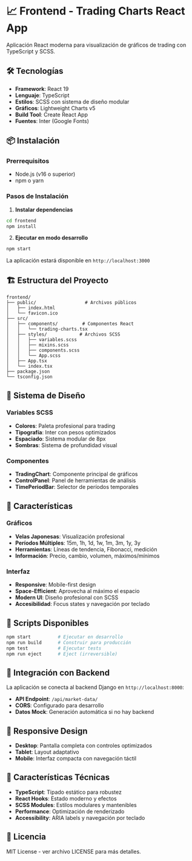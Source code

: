 # 📈 Frontend - Trading Charts React App

Aplicación React moderna para visualización de gráficos de trading con TypeScript y SCSS.

## 🛠️ Tecnologías

- **Framework**: React 19
- **Lenguaje**: TypeScript
- **Estilos**: SCSS con sistema de diseño modular
- **Gráficos**: Lightweight Charts v5
- **Build Tool**: Create React App
- **Fuentes**: Inter (Google Fonts)

## 📦 Instalación

### Prerrequisitos
- Node.js (v16 o superior)
- npm o yarn

### Pasos de Instalación

1. **Instalar dependencias**
```bash
cd frontend
npm install
```

2. **Ejecutar en modo desarrollo**
```bash
npm start
```

La aplicación estará disponible en `http://localhost:3000`

## 🏗️ Estructura del Proyecto

```
frontend/
├── public/                  # Archivos públicos
│   ├── index.html
│   └── favicon.ico
├── src/
│   ├── components/         # Componentes React
│   │   └── trading-charts.tsx
│   ├── styles/            # Archivos SCSS
│   │   ├── variables.scss
│   │   ├── mixins.scss
│   │   ├── components.scss
│   │   └── App.scss
│   ├── App.tsx
│   └── index.tsx
├── package.json
└── tsconfig.json
```

## 🎨 Sistema de Diseño

### Variables SCSS
- **Colores**: Paleta profesional para trading
- **Tipografía**: Inter con pesos optimizados
- **Espaciado**: Sistema modular de 8px
- **Sombras**: Sistema de profundidad visual

### Componentes
- **TradingChart**: Componente principal de gráficos
- **ControlPanel**: Panel de herramientas de análisis
- **TimePeriodBar**: Selector de períodos temporales

## 🔧 Características

### Gráficos
- **Velas Japonesas**: Visualización profesional
- **Períodos Múltiples**: 15m, 1h, 1d, 1w, 1m, 3m, 1y, 3y
- **Herramientas**: Líneas de tendencia, Fibonacci, medición
- **Información**: Precio, cambio, volumen, máximos/mínimos

### Interfaz
- **Responsive**: Mobile-first design
- **Space-Efficient**: Aprovecha al máximo el espacio
- **Modern UI**: Diseño profesional con SCSS
- **Accesibilidad**: Focus states y navegación por teclado

## 🚀 Scripts Disponibles

```bash
npm start          # Ejecutar en desarrollo
npm run build      # Construir para producción
npm test           # Ejecutar tests
npm run eject      # Eject (irreversible)
```

## 🔗 Integración con Backend

La aplicación se conecta al backend Django en `http://localhost:8000`:

- **API Endpoint**: `/api/market-data/`
- **CORS**: Configurado para desarrollo
- **Datos Mock**: Generación automática si no hay backend

## 📱 Responsive Design

- **Desktop**: Pantalla completa con controles optimizados
- **Tablet**: Layout adaptativo
- **Mobile**: Interfaz compacta con navegación táctil

## 🎯 Características Técnicas

- **TypeScript**: Tipado estático para robustez
- **React Hooks**: Estado moderno y efectos
- **SCSS Modules**: Estilos modulares y mantenibles
- **Performance**: Optimización de renderizado
- **Accessibility**: ARIA labels y navegación por teclado

## 📝 Licencia

MIT License - ver archivo LICENSE para más detalles.
